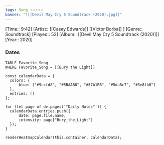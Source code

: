 ```yaml
---
tags: Song ⭐⭐⭐⭐⭐ 
banner: "![[Devil May Cry 5 Soundtrack (2020).jpg]]"
---
```

[Time:: 9:42]
[Artist:: [[Casey Edwards]] [[Victor Borba]] ]
[Genre:: Soundtrack]
[Played:: 52]
[Album:: [[Devil May Cry 5 Soundtrack (2020)]]]
[Year:: 2020]
### Dates
````dataview
TABLE Favorite_Song
WHERE Favorite_Song = [[Bury the Light]]
````

  ```dataviewjs
const calendarData = { 
	colors: { 
		blue: ["#9ccfd8", "#5BAAB8", "#57A1BB", "#5da8c7", "#3e8fb0"] 
	}, 
	entries: [] 
}; 

for (let page of dv.pages('"Daily Notes"')) { 
	calendarData.entries.push({ 
		date: page.file.name, 
		intensity: page["Bury_the_Light"]
	}); 
} 

renderHeatmapCalendar(this.container, calendarData);
```
